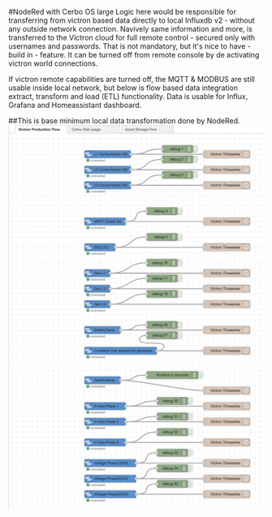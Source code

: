 #NodeRed with Cerbo OS large
Logic here would be responsible for transferring from victron based data directly to local Influxdb v2 - without any outside network connection.  Navively same information and more, is transferred to the Victron cloud for full remote control - secured only with usernames and passwords. That is not mandatory, but it's nice to have - build in - feature. It can be turned off from remote console by de activating victron world connections.

If victron remote capabilities are turned off, the MQTT & MODBUS are still usable inside local network, but below is flow based data integration extract, transform and load (ETL) functionality. Data is usable for Influx, Grafana and Homeassistant dashboard.

##This is base minimum local data transformation done by NodeRed.
![Alt text](image.png)
![Alt text](image-1.png)

